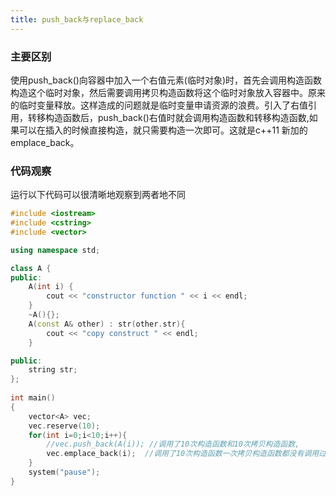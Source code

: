 ```yaml
---
title: push_back与replace_back
---
```


 ### 主要区别

​	使用push_back()向容器中加入一个右值元素(临时对象)时，首先会调用构造函数构造这个临时对象，然后需要调用拷贝构造函数将这个临时对象放入容器中。原来的临时变量释放。这样造成的问题就是临时变量申请资源的浪费。 
​	引入了右值引用，转移构造函数后，push_back()右值时就会调用构造函数和转移构造函数,如果可以在插入的时候直接构造，就只需要构造一次即可。这就是c++11 新加的emplace_back。



### 代码观察

运行以下代码可以很清晰地观察到两者地不同

```c++
#include <iostream>
#include <cstring>
#include <vector>

using namespace std;

class A {
public:
    A(int i) {
        cout << "constructor function " << i << endl;
    }
    ~A(){};
    A(const A& other) : str(other.str){
        cout << "copy construct " << endl;
    }

public:
    string str;
};
 
int main()
{
    vector<A> vec;
    vec.reserve(10);
    for(int i=0;i<10;i++){
        //vec.push_back(A(i)); //调用了10次构造函数和10次拷贝构造函数,
        vec.emplace_back(i);  //调用了10次构造函数一次拷贝构造函数都没有调用过
    }
    system("pause");
}
```

